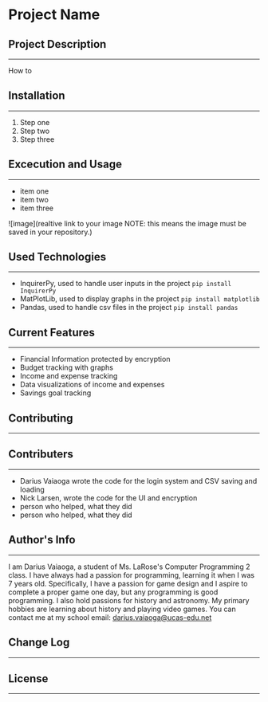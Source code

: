 # Project Name

## Project Description
---
How to 

## Installation
---
1. Step one 
2. Step two
3. Step three

## Excecution and Usage
---
- item one
- item two
- item three

![image](realtive link to your image NOTE: this means the image must be saved in your repository.)  

## Used Technologies
---
+ InquirerPy, used to handle user inputs in the project
`pip install InquirerPy`
+ MatPlotLib, used to display graphs in the project
`pip install matplotlib`
+ Pandas, used to handle csv files in the project
`pip install pandas`  

## Current Features
---
- Financial Information protected by encryption
- Budget tracking with graphs
- Income and expense tracking
- Data visualizations of income and expenses
- Savings goal tracking  

## Contributing
---

## Contributers
---
* Darius Vaiaoga wrote the code for the login system and CSV saving and loading
* Nick Larsen, wrote the code for the UI and encryption
* person who helped, what they did  
* person who helped, what they did  

## Author's Info
--- 
I am Darius Vaiaoga, a student of Ms. LaRose's Computer Programming 2 class. I have always had a passion for programming, learning it when I was 7 years old. Specifically, I have a passion for game design and I aspire to complete a proper game one day, but any programming is good programming. I also hold passions for history and astronomy. My primary hobbies are learning about history and playing video games.
You can contact me at my school email: darius.vaiaoga@ucas-edu.net

## Change Log
---

## License
---
